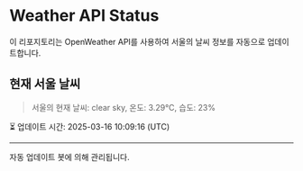 
# Weather API Status

이 리포지토리는 OpenWeather API를 사용하여 서울의 날씨 정보를 자동으로 업데이트합니다.

## 현재 서울 날씨
> 서울의 현재 날씨: clear sky, 온도: 3.29°C, 습도: 23%

⏳ 업데이트 시간: 2025-03-16 10:09:16 (UTC)

---
자동 업데이트 봇에 의해 관리됩니다.
